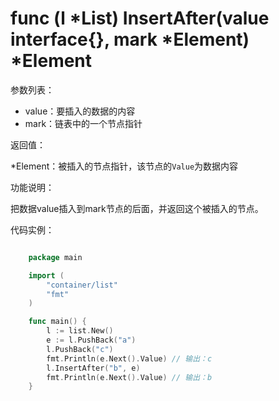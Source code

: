 # func (l *List) InsertAfter(value interface{}, mark *Element) *Element

参数列表：

- value：要插入的数据的内容
- mark：链表中的一个节点指针

返回值：

*Element：被插入的节点指针，该节点的`Value`为数据内容

功能说明：

把数据value插入到mark节点的后面，并返回这个被插入的节点。

代码实例：

```go

	package main

	import (
		"container/list"
		"fmt"
	)

	func main() {
		l := list.New()
		e := l.PushBack("a")
		l.PushBack("c")
		fmt.Println(e.Next().Value) // 输出：c
		l.InsertAfter("b", e)
		fmt.Println(e.Next().Value) // 输出：b
	}

```
